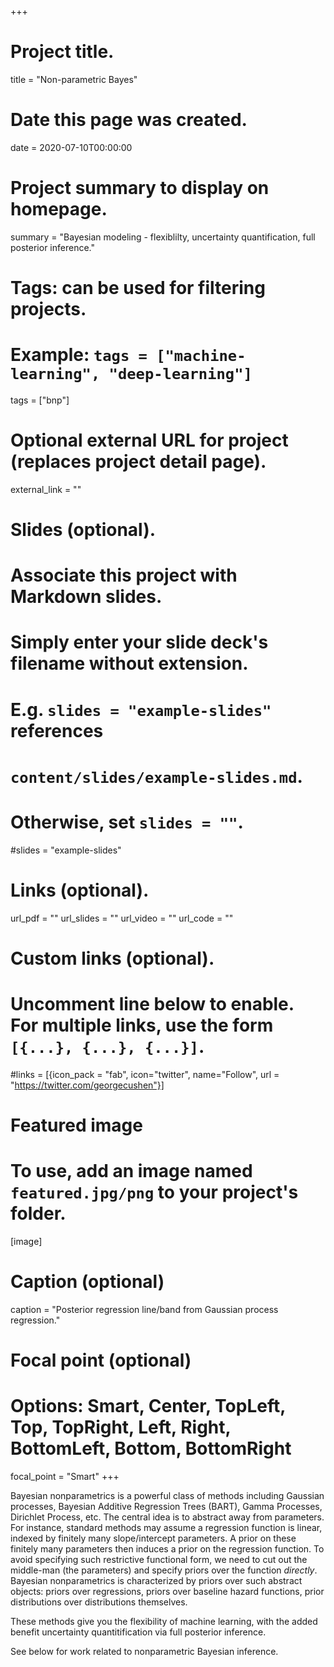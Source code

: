 +++
# Project title.
title = "Non-parametric Bayes"

# Date this page was created.
date = 2020-07-10T00:00:00

# Project summary to display on homepage.
summary = "Bayesian modeling - flexiblilty, uncertainty quantification, full posterior inference."

# Tags: can be used for filtering projects.
# Example: `tags = ["machine-learning", "deep-learning"]`
tags = ["bnp"]

# Optional external URL for project (replaces project detail page).
external_link = ""

# Slides (optional).
#   Associate this project with Markdown slides.
#   Simply enter your slide deck's filename without extension.
#   E.g. `slides = "example-slides"` references 
#   `content/slides/example-slides.md`.
#   Otherwise, set `slides = ""`.
#slides = "example-slides"

# Links (optional).
url_pdf = ""
url_slides = ""
url_video = ""
url_code = ""

# Custom links (optional).
#   Uncomment line below to enable. For multiple links, use the form `[{...}, {...}, {...}]`.
#links = [{icon_pack = "fab", icon="twitter", name="Follow", url = "https://twitter.com/georgecushen"}]

# Featured image
# To use, add an image named `featured.jpg/png` to your project's folder. 
[image]
  # Caption (optional)
  caption = "Posterior regression line/band from Gaussian process regression."
  
  # Focal point (optional)
  # Options: Smart, Center, TopLeft, Top, TopRight, Left, Right, BottomLeft, Bottom, BottomRight
  focal_point = "Smart"
+++

Bayesian nonparametrics is a powerful class of methods including Gaussian processes, Bayesian Additive Regression Trees (BART), Gamma Processes, Dirichlet Process, etc. The central idea is to abstract away from parameters. For instance, standard methods may assume a regression function is linear, indexed by finitely many slope/intercept parameters. A prior on these finitely many parameters then induces a prior on the regression function. To avoid specifying such restrictive functional form, we need to cut out the middle-man (the parameters) and specify priors over the function *directly*. Bayesian nonparametrics is characterized by priors over such abstract objects: priors over regressions, priors over baseline hazard functions, prior distributions over distributions themselves. 

These methods give you the flexibility of machine learning, with the added benefit uncertainty quantitification via full posterior inference. 

See below for work related to nonparametric Bayesian inference.